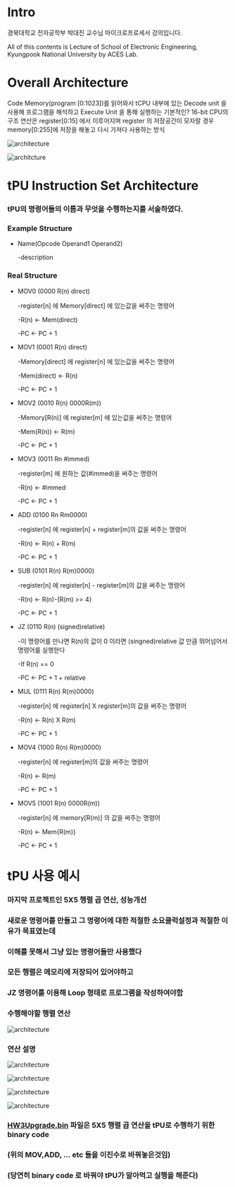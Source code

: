 # Intro
경북대학교 전자공학부 박대진 교수님 마이크로프로세서 강의입니다. 

All of this contents is Lecture of School of Electronic Engineering, Kyungpook National University by ACES Lab. 

# Overall Architecture

Code Memory(program [0:1023])를 읽어와서 
tCPU 내부에 있는 Decode unit 을 사용해 프로그램을 해석하고 
Execute Unit 을 통해 실행하는 기본적인? 16-bit CPU의 구조 
연산은 register[0:15] 에서 이루어지며 
register 의 저장공간이 모자랄 경우 
memory[0:255]에 저장을 해놓고 다시 가져다 사용하는 방식 

![architecture](https://postfiles.pstatic.net/MjAxOTExMDNfMTY1/MDAxNTcyNzY3ODMzNzc0.5Mz3m21dOhMzQAdHE9PVigBKasavHoi3RNSF9SAptXQg.xi4BIU14P3cpNUg2DvfNizFGUybfiY8bCILdPJontwEg.PNG.qotjdrb6/%EC%BA%A1%EC%B2%98.PNG?type=w773)

![architcture](https://postfiles.pstatic.net/MjAxOTExMDNfMjYx/MDAxNTcyNzY3ODMzODI1.DHLghTodL_Pwb5m13iPBA7wZPFCeNH7sPwIrwyZwspsg.gI83x70YjfD-oUnVLMBAco81O6K5N3fgFiGp8bTb23wg.PNG.qotjdrb6/%EC%BA%A1%EC%B2%981.PNG?type=w773)



# tPU Instruction Set Architecture

### tPU의 명령어들의 이름과 무엇을 수행하는지를 서술하였다.

### Example Structure
- Name(Opcode Operand1 Operand2)

   -description  


### Real Structure

* MOV0 (0000 R(n) direct)


  -register[n] 에 Memory[direct] 에 있는값을 써주는 명령어

  -R(n) <- Mem(direct)
 
  -PC <- PC + 1
  
 
 
* MOV1 (0001 R(n) direct)


  -Memory[direct] 에 register[n] 에 있는값을 써주는 명령어

  -Mem(direct) <- R(n)
 
  -PC <- PC + 1
  

 
 * MOV2 (0010 R(n) 0000R(m))
 
 
   -Memory[R(n)] 에 register[m] 에 있는값을 써주는 명령어
 
   -Mem(R(n)) <- R(m)
 
   -PC <- PC + 1
   

 
 * MOV3 (0011 Rn #immed)
 
 
    -register[m] 에 원하는 값(#immed)을 써주는 명령어
 
    -R(n) <- #immed
 
    -PC <- PC + 1
    

 
 * ADD (0100 Rn Rm0000)
 
 
    -register[n] 에 register[n] + register[m]의 값을 써주는 명령어
 
    -R(n) <- R(n) + R(m)
 
    -PC <- PC + 1
    
 
 * SUB (0101 R(n) R(m)0000)
 
 
    -register[n] 에 register[n] - register[m]의 값을 써주는 명령어
 
    -R(n) <- R(n)-{R(m) >> 4}
 
    -PC <- PC + 1
    
    
 * JZ (0110 R(n) (signed)relative)
 
 
    -이 명령어를 만나면 R(n)의 값이 0 이라면 (singned)relative 값 만큼 뛰어넘어서 명령어를 실행한다
 
    -If R(n) == 0
 
    -PC <- PC + 1 + relative
    
    
 * MUL (0111 R(n) R(m)0000)
 
 
    -register[n] 에 register[n] X register[m]의 값을 써주는 명령어
 
    -R(n) <- R(n) X R(m)
 
    -PC <- PC + 1
    
   
 * MOV4 (1000 R(n) R(m)0000)
 
 
    -register[n] 에 register[m]의 값을 써주는 명령어
 
    -R(n) <- R(m)
 
    -PC <- PC + 1
    
 
 * MOV5 (1001 R(n) 0000R(m))
 
 
    -register[n] 에 memory[R(m)] 의 값을 써주는 명령어
 
    -R(n) <- Mem{R(m)}
 
    -PC <- PC + 1
    
   
    
    
# tPU 사용 예시

### 마지막 프로젝트인 5X5 행렬 곱 연산, 성능개선

### 새로운 명령어를 만들고 그 명령어에 대한 적절한 소요클럭설정과 적절한 이유가 목표였는데

### 이해를 못해서 그냥 있는 명령어들만 사용했다

### 모든 행렬은 메모리에 저장되어 있어야하고

### JZ 명령어를 이용해 Loop 형태로 프로그램을 작성하여야함


### 수행해야할 행렬 연산
![architecture](https://postfiles.pstatic.net/MjAyMDExMDZfMjY5/MDAxNjA0NjY5NDQ0Mjg5.TInTcn8X4_YD_vmeGKVh245UBpiKUCvZARw7SUcAVe4g.7tCJEJwK8hJY549-BSNZCtAmUSHmf21vfrvAhs0rQZEg.PNG.qotjdrb6/image.png?type=w773)



### 연산 설명

![architecture](https://postfiles.pstatic.net/MjAyMDExMDZfMTI4/MDAxNjA0NjcxMzA5NjIy.diFjp3nHXm_cZtA-lvnfAp9pkFuJOgOL-1cjbP2vJ8Yg.oQV12HsHuymKeE_roNCVdHQQGePnjcJ9ISg09UoTC1og.PNG.qotjdrb6/image.png?type=w773)




![architecture](https://postfiles.pstatic.net/MjAyMDExMDZfNDgg/MDAxNjA0NjcxNDg1OTEz.1na2F_dkzv6IOrkIGY8xa86qAx0dV8mMLSApp13p-jsg.R9evqqPXUrTJfMNR_qKxdqUD_boA4avNhu2XbmTQNugg.PNG.qotjdrb6/image.png?type=w773)



![architecture](https://postfiles.pstatic.net/MjAyMDExMDZfMjEz/MDAxNjA0NjcxNjI5MTYy.RtyhxzgW1ydmN064Wi4qCgJvBwEXM-DlJy3qA5XveEQg.uKLZRPgPEU6xfwfYmz0t_0EeyEOELpT6j3-qA_c1RFwg.PNG.qotjdrb6/image.png?type=w773)


![architecture](https://postfiles.pstatic.net/MjAyMDExMDZfMjEw/MDAxNjA0NjcxNzQ4MDI0.P2nHTQvT6zQRwqVo1E3Nm2WkzDDZ03mxjlmsqieV0kgg.QBXrF62nKajXd81c_HP0T3WNrvFqXFNmqCbdRm5qsMAg.PNG.qotjdrb6/image.png?type=w773)


### [HW3Upgrade.bin](https://github.com/Seonggyu-Bae/MicroProcessor/blob/master/HW3Upgrade.bin) 파일은 5X5 행렬 곱 연산을 tPU로 수행하기 위한 binary code
### (위의 MOV,ADD, ... etc 들을 이진수로 바꿔놓은것임)
### (당연히 binary code 로 바꿔야 tPU가 알아먹고 실행을 해준다)
